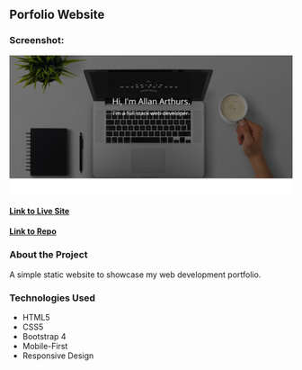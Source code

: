 ## Porfolio Website

### Screenshot:
  ![Screenshot](/img/homepage.png)
  
#### [Link to Live Site](http://allanarthurs.com/)  
#### [Link to Repo](https://github.com/Arathurs/Portfolio-Website.git)  

### About the Project

A simple static website to showcase my web development portfolio.

### Technologies Used
- HTML5
- CSS5
- Bootstrap 4
- Mobile-First
- Responsive Design
